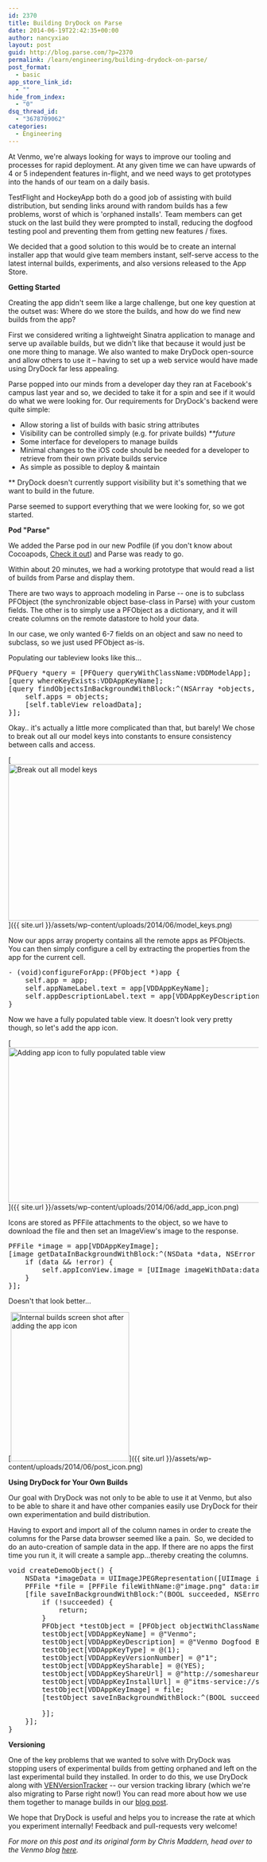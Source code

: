 ```yaml
---
id: 2370
title: Building DryDock on Parse
date: 2014-06-19T22:42:35+00:00
author: nancyxiao
layout: post
guid: http://blog.parse.com/?p=2370
permalink: /learn/engineering/building-drydock-on-parse/
post_format:
  - basic
app_store_link_id:
  - ""
hide_from_index:
  - "0"
dsq_thread_id:
  - "3678709062"
categories:
  - Engineering
---
```

At Venmo, we're always looking for ways to improve our tooling and processes for rapid deployment. At any given time we can have upwards of 4 or 5 independent features in-flight, and we need ways to get prototypes into the hands of our team on a daily basis.

TestFlight and HockeyApp both do a good job of assisting with build distribution, but sending links around with random builds has a few problems, worst of which is 'orphaned installs'. Team members can get stuck on the last build they were prompted to install, reducing the dogfood testing pool and preventing them from getting new features / fixes.

We decided that a good solution to this would be to create an internal installer app that would give team members instant, self-serve access to the latest internal builds, experiments, and also versions released to the App Store.

**Getting Started**

Creating the app didn't seem like a large challenge, but one key question at the outset was: Where do we store the builds, and how do we find new builds from the app?

First we considered writing a lightweight Sinatra application to manage and serve up available builds, but we didn't like that because it would just be one more thing to manage. We also wanted to make DryDock open-source and allow others to use it – having to set up a web service would have made using DryDock far less appealing.

Parse popped into our minds from a developer day they ran at Facebook's campus last year and so, we decided to take it for a spin and see if it would do what we were looking for. Our requirements for DryDock's backend were quite simple:

<ul class="standard-list">
  <li>
    Allow storing a list of builds with basic string attributes
  </li>
  <li>
    Visibility can be controlled simply (e.g. for private builds) <em>**future</em>
  </li>
  <li>
    Some interface for developers to manage builds
  </li>
  <li>
    Minimal changes to the iOS code should be needed for a developer to retrieve from their own private builds service
  </li>
  <li>
    As simple as possible to deploy & maintain
  </li>
</ul>

** DryDock doesn't currently support visibility but it's something that we want to build in the future.

Parse seemed to support everything that we were looking for, so we got started.

**Pod "Parse"**

We added the Parse pod in our new Podfile (if you don't know about Cocoapods, [Check it out](http://cocoapods.org/)) and Parse was ready to go.

Within about 20 minutes, we had a working prototype that would read a list of builds from Parse and display them.

There are two ways to approach modeling in Parse -- one is to subclass PFObject (the synchronizable object base-class in Parse) with your custom fields. The other is to simply use a PFObject as a dictionary, and it will create columns on the remote datastore to hold your data.

In our case, we only wanted 6-7 fields on an object and saw no need to subclass, so we just used PFObject as-is.

Populating our tableview looks like this...

<pre class="brush: c; gutter: false">PFQuery *query = [PFQuery queryWithClassName:VDDModelApp];   
[query whereKeyExists:VDDAppKeyName];    
[query findObjectsInBackgroundWithBlock:^(NSArray *objects, NSError *error) {         
    self.apps = objects;     
    [self.tableView reloadData]; 
}];
</pre>

Okay.. it's actually a little more complicated than that, but barely! We chose to break out all our model keys into constants to ensure consistency between calls and access.

[<img class="alignnone size-full wp-image-2371" src="{{ site.url }}/assets/wp-content/uploads/2014/06/model_keys.png" alt="Break out all model keys" width="834" height="315" />]({{ site.url }}/assets/wp-content/uploads/2014/06/model_keys.png)

Now our apps array property contains all the remote apps as PFObjects. You can then simply configure a cell by extracting the properties from the app for the current cell.

<pre class="brush: c; gutter: false">- (void)configureForApp:(PFObject *)app {
    self.app = app;      
    self.appNameLabel.text = app[VDDAppKeyName];
    self.appDescriptionLabel.text = app[VDDAppKeyDescription];
}
</pre>

Now we have a fully populated table view. It doesn't look very pretty though, so let's add the app icon.

[<img class="alignnone size-full wp-image-2372" src="{{ site.url }}/assets/wp-content/uploads/2014/06/add_app_icon.png" alt="Adding app icon to fully populated table view" width="834" height="313" />]({{ site.url }}/assets/wp-content/uploads/2014/06/add_app_icon.png)

Icons are stored as PFFile attachments to the object, so we have to download the file and then set an ImageView's image to the response.

<pre class="brush: c; gutter: false">PFFile *image = app[VDDAppKeyImage]; 
[image getDataInBackgroundWithBlock:^(NSData *data, NSError *error) {
    if (data && !error) {
        self.appIconView.image = [UIImage imageWithData:data];     
    }
}];
</pre>

Doesn't that look better...

[<img class="alignnone wp-image-2373 size-medium" src="{{ site.url }}/assets/wp-content/uploads/2014/06/post_icon-238x300.png" alt="Internal builds screen shot after adding the app icon" width="238" height="300" />]({{ site.url }}/assets/wp-content/uploads/2014/06/post_icon.png)

**Using DryDock for Your Own Builds**

Our goal with DryDock was not only to be able to use it at Venmo, but also to be able to share it and have other companies easily use DryDock for their own experimentation and build distribution.

Having to export and import all of the column names in order to create the columns for the Parse data browser seemed like a pain.  So, we decided to do an auto-creation of sample data in the app. If there are no apps the first time you run it, it will create a sample app…thereby creating the columns.

<pre class="brush: c; gutter: false">void createDemoObject() {
    NSData *imageData = UIImageJPEGRepresentation([UIImage imageNamed:@"VenmoIcon"], 1.0);
    PFFile *file = [PFFile fileWithName:@"image.png" data:imageData];      
    [file saveInBackgroundWithBlock:^(BOOL succeeded, NSError *error) {
        if (!succeeded) {
            return;
        }
        PFObject *testObject = [PFObject objectWithClassName:VDDModelApp];
        testObject[VDDAppKeyName] = @"Venmo";
        testObject[VDDAppKeyDescription] = @"Venmo Dogfood Builds";
        testObject[VDDAppKeyType] = @(1);
        testObject[VDDAppKeyVersionNumber] = @"1";
        testObject[VDDAppKeySharable] = @(YES);
        testObject[VDDAppKeyShareUrl] = @"http://someshareurl/";
        testObject[VDDAppKeyInstallUrl] = @"itms-service://someinstallurl/";  
        testObject[VDDAppKeyImage] = file;
        [testObject saveInBackgroundWithBlock:^(BOOL succeeded, NSError *error) {
       
        }];
    }]; 
}
</pre>

**Versioning**

One of the key problems that we wanted to solve with DryDock was stopping users of experimental builds from getting orphaned and left on the last experimental build they installed. In order to do this, we use DryDock along with [VENVersionTracker](https://github.com/venmo/VENVersionTracker) -- our version tracking library (which we're also migrating to Parse right now!) You can read more about how we use them together to manage builds in our [blog post](http://blog.venmo.com/hf2t3h4x98p5e13z82pl8j66ngcmry/2014/4/6/g7i4tdyfp59g6jhmbmmy1w6bx4icwb).

We hope that DryDock is useful and helps you to increase the rate at which you experiment internally! Feedback and pull-requests very welcome!

<p class="p1">
  <em>For more on this post and its original form by Chris Maddern, head over to the Venmo blog <a href="http://blog.venmo.com/hf2t3h4x98p5e13z82pl8j66ngcmry/2014/4/6/g7i4tdyfp59g6jhmbmmy1w6bx4icwb" target="_blank">here</a>.</em>
</p>